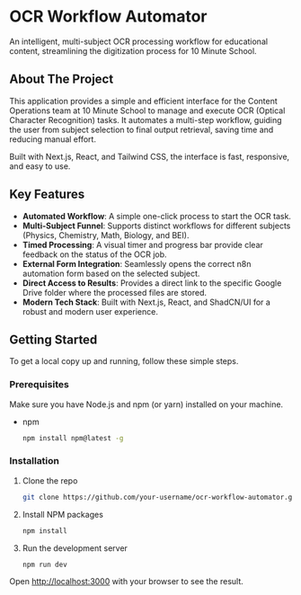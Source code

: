 # OCR Workflow Automator

An intelligent, multi-subject OCR processing workflow for educational content, streamlining the digitization process for 10 Minute School.

## About The Project

This application provides a simple and efficient interface for the Content Operations team at 10 Minute School to manage and execute OCR (Optical Character Recognition) tasks. It automates a multi-step workflow, guiding the user from subject selection to final output retrieval, saving time and reducing manual effort.

Built with Next.js, React, and Tailwind CSS, the interface is fast, responsive, and easy to use.

## Key Features

- **Automated Workflow**: A simple one-click process to start the OCR task.
- **Multi-Subject Funnel**: Supports distinct workflows for different subjects (Physics, Chemistry, Math, Biology, and BEI).
- **Timed Processing**: A visual timer and progress bar provide clear feedback on the status of the OCR job.
- **External Form Integration**: Seamlessly opens the correct n8n automation form based on the selected subject.
- **Direct Access to Results**: Provides a direct link to the specific Google Drive folder where the processed files are stored.
- **Modern Tech Stack**: Built with Next.js, React, and ShadCN/UI for a robust and modern user experience.

## Getting Started

To get a local copy up and running, follow these simple steps.

### Prerequisites

Make sure you have Node.js and npm (or yarn) installed on your machine.
* npm
  ```sh
  npm install npm@latest -g
  ```

### Installation

1. Clone the repo
   ```sh
   git clone https://github.com/your-username/ocr-workflow-automator.git
   ```
2. Install NPM packages
   ```sh
   npm install
   ```
3. Run the development server
   ```sh
   npm run dev
   ```

Open [http://localhost:3000](http://localhost:3000) with your browser to see the result.
